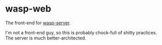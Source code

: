 # wasp-web

The front-end for [wasp-server](https://github.com/aldahick/wasp-server).

I'm not a front-end guy, so this is probably chock-full of shitty practices. The server is much better-architected.
